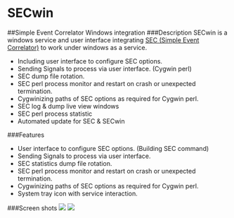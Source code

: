# SECwin
##Simple Event Correlator Windows integration
###Description
SECwin is a windows service and user interface integrating [SEC (Simple Event Correlator)](https://github.com/simple-evcorr/sec) to work under windows as a service.
- Including user interface to configure SEC options.
- Sending Signals to process via user interface. (Cygwin perl)
- SEC dump file rotation.
- SEC perl process monitor and restart on crash or unexpected termination.
- Cygwinizing paths of SEC options as required for Cygwin perl.
- SEC log & dump live view windows
- SEC perl process statistic
- Automated update for SEC & SECwin


###Features
- User interface to configure SEC options. (Building SEC command)
- Sending Signals to process via user interface.
- SEC statistics dump file rotation.
- SEC perl process monitor and restart on crash or unexpected termination.
- Cygwinizing paths of SEC options as required for Cygwin perl.
- System tray icon with service interaction.
 
###Screen shots
<img src="https://a.fsdn.com/con/app/proj/secwin/screenshots/SECwin_ConfigTab.PNG/182/137">
<img src="https://a.fsdn.com/con/app/proj/secwin/screenshots/SECwin_Tab1.PNG/182/137">
